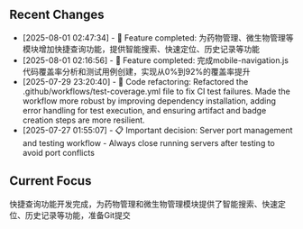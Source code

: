 ## Recent Changes
* [2025-08-01 02:47:34] - 🚀 Feature completed: 为药物管理、微生物管理等模块增加快捷查询功能，提供智能搜索、快速定位、历史记录等功能
* [2025-08-01 02:16:56] - 🚀 Feature completed: 完成mobile-navigation.js代码覆盖率分析和测试用例创建，实现从0%到92%的覆盖率提升
* [2025-07-29 23:20:40] - 🔧 Code refactoring: Refactored the .github/workflows/test-coverage.yml file to fix CI test failures. Made the workflow more robust by improving dependency installation, adding error handling for test execution, and ensuring artifact and badge creation steps are more resilient.
* [2025-07-27 01:55:07] - 📋 Important decision: Server port management and testing workflow - Always close running servers after testing to avoid port conflicts

## Current Focus
快捷查询功能开发完成，为药物管理和微生物管理模块提供了智能搜索、快速定位、历史记录等功能，准备Git提交
